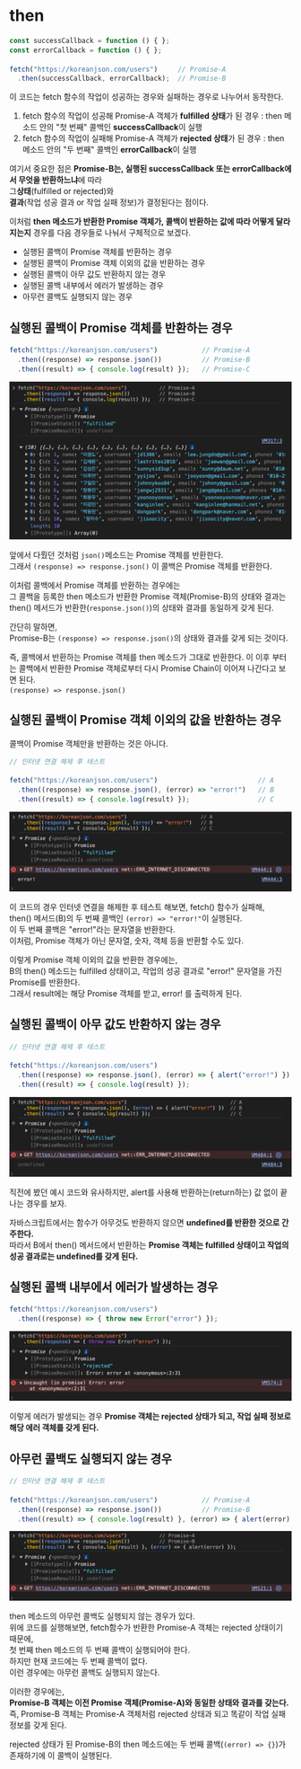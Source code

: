 # then

```javascript
const successCallback = function () { };
const errorCallback = function () { };

fetch("https://koreanjson.com/users")     // Promise-A 
  .then(successCallback, errorCallback);  // Promise-B
```

이 코드는 fetch 함수의 작업이 성공하는 경우와 실패하는 경우로 나누어서 동작한다.

1. fetch 함수의 작업이 성공해 Promise-A 객체가 **fulfilled 상태**가 된 경우 : then 메소드 안의 "첫 번째" 콜백인 **successCallback**이 실행
2. fetch 함수의 작업이 실패해 Promise-A 객체가 **rejected 상태**가 된 경우 : then 메소드 안의 "두 번째" 콜백인 **errorCallback**이 실행

여기서 중요한 점은 **Promise-B는, 실행된 successCallback 또는 errorCallback에서 무엇을 반환하느냐**에 따라   
그**상태**(fulfilled or rejected)와  
**결과**(작업 성공 결과 or 작업 실패 정보)가 결정된다는 점이다.

이처럼 **then 메소드가 반환한 Promise 객체가, 콜백이 반환하는 값에 따라 어떻게 달라지는지** 경우를 다음 경우들로 나눠서 구체적으로 보겠다.  

- 실행된 콜백이 Promise 객체를 반환하는 경우
- 실행된 콜백이 Promise 객체 이외의 값을 반환하는 경우
- 실행된 콜백이 아무 값도 반환하지 않는 경우
- 실행된 콜백 내부에서 에러가 발생하는 경우
- 아무런 콜백도 실행되지 않는 경우

## 실행된 콜백이 Promise 객체를 반환하는 경우
```javascript
fetch("https://koreanjson.com/users")           // Promise-A 
  .then((response) => response.json())          // Promise-B
  .then((result) => { console.log(result) });   // Promise-C
```

![alt text](image.png)

앞에서 다뤘던 것처럼 `json()`메소드는 Promise 객체를 반환한다.  
그래서 `(response) => response.json()` 이 콜백은 Promise 객체를 반환한다.  

이처럼 콜백에서 Promise 객체를 반환하는 경우에는  
그 콜백을 등록한 then 메소드가 반환한 Promise 객체(Promise-B)의 상태와 결과는  
then() 메서드가 반환한(`response.json()`)의 상태와 결과를 동일하게 갖게 된다.  

간단히 말하면,  
Promise-B는 `(response) => response.json()`의 상태와 결과를 갖게 되는 것이다.  

즉, 콜백에서 반환하는 Promise 객체를 then 메소드가 그대로 반환한다.
이 이후 부터는 콜백에서 반환한 Promise 객체로부터 다시 Promise Chain이 이어져 나간다고 보면 된다.  
`(response) => response.json()`

## 실행된 콜백이 Promise 객체 이외의 값을 반환하는 경우
콜백이 Promise 객체만을 반환하는 것은 아니다.  

```javascript
// 인터넷 연결 해제 후 테스트

fetch("https://koreanjson.com/users")                         // A 
  .then((response) => response.json(), (error) => "error!")   // B
  .then((result) => { console.log(result) });                 // C
```

![alt text](image-1.png)

이 코드의 경우 인터넷 연결을 해제한 후 테스트 해보면, fetch() 함수가 실패해,  
then() 메서드(B)의 두 번째 콜백인 `(error) => "error!"`이 실행된다.  
이 두 번째 콜백은 "error!"라는 문자열을 반환한다.  
이처럼, Promise 객체가 아닌 문자열, 숫자, 객체 등을 반환할 수도 있다.  

이렇게 Promise 객체 이외의 값을 반환한 경우에는,  
B의 then() 메소드는 fulfilled 상태이고, 작업의 성공 결과로 "error!" 문자열을 가진 Promise를 반환한다.  
그래서 result에는 해당 Promise 객체를 받고, error! 를 출력하게 된다.

## 실행된 콜백이 아무 값도 반환하지 않는 경우

```javascript
// 인터넷 연결 해제 후 테스트

fetch("https://koreanjson.com/users")                                   // A 
  .then((response) => response.json(), (error) => { alert("error!") })  // B
  .then((result) => { console.log(result) });                           // C
```

![alt text](image-2.png)

직전에 봤던 예시 코드와 유사하지만, alert를 사용해 반환하는(return하는) 값 없이 끝나는 경우를 보자.  

자바스크립트에서는 함수가 아무것도 반환하지 않으면 **undefined를 반환한 것으로 간주한다.**  
따라서 B에서 then() 메서드에서 반환하는 **Promise 객체는 fulfilled 상태이고 작업의 성공 결과로는 undefined를 갖게 된다.**  

## 실행된 콜백 내부에서 에러가 발생하는 경우
```javascript
fetch("https://koreanjson.com/users") 
  .then((response) => { throw new Error("error") });
```

![alt text](image-4.png)

이렇게 에러가 발생되는 경우 **Promise 객체는 rejected 상태가 되고, 작업 실패 정보로 해당 에러 객체를 갖게 된다.**  

## 아무런 콜백도 실행되지 않는 경우
```javascript
// 인터넷 연결 해제 후 테스트

fetch("https://koreanjson.com/users")           // Promise-A 
  .then((response) => response.json())          // Promise-B
  .then((result) => { console.log(result) }, (error) => { alert(error) });
```

![alt text](image-3.png)

then 메소드의 아무런 콜백도 실행되지 않는 경우가 있다.  
위에 코드를 실행해보면, fetch함수가 반환한 Promise-A 객체는 rejected 상태이기 때문에,  
첫 번째 then 메소드의 두 번째 콜백이 실행되어야 한다.  
하지만 현재 코드에는 두 번째 콜백이 없다.  
이런 경우에는 아무런 콜백도 실행되지 않는다.    

이러한 경우에는,  
**Promise-B 객체는 이전 Promise 객체(Promise-A)와 동일한 상태와 결과를 갖는다.**  
즉, Promise-B 객체는 Promise-A 객체처럼 rejected 상태과 되고 똑같이 작업 실패 정보를 갖게 된다.  

rejected 상태가 된 Promise-B의 then 메소드에는 두 번째 콜백(`(error) => {}`)가 존재하기에 이 콜백이 실행된다.  
